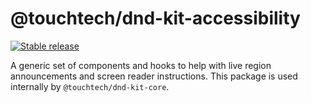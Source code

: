 # @touchtech/dnd-kit-accessibility

[![Stable release](https://img.shields.io/npm/v/@touchtech/dnd-kit-accessibility.svg)](https://npm.im/@touchtech/dnd-kit-accessibility)

A generic set of components and hooks to help with live region announcements and screen reader instructions. This package is used internally by `@touchtech/dnd-kit-core`.
